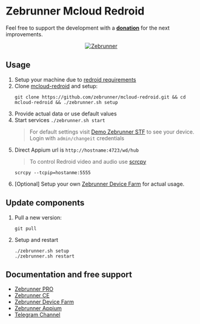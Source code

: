 # Zebrunner Mcloud Redroid

Feel free to support the development with a [**donation**](https://www.paypal.com/donate?hosted_button_id=JLQ4U468TWQPS) for the next improvements.

<p align="center">
  <a href="https://zebrunner.com/"><img alt="Zebrunner" src="https://github.com/zebrunner/zebrunner/raw/master/docs/img/zebrunner_intro.png"></a>
</p>

## Usage
1. Setup your machine due to [redroid requirements](https://github.com/remote-android/redroid-doc) 
2. Clone [mcloud-redroid](https://github.com/zebrunner/mcloud-redroid) and setup:
   ```
   git clone https://github.com/zebrunner/mcloud-redroid.git && cd mcloud-redroid && ./zebrunner.sh setup
   ```
3. Provide actual data or use default values
4. Start services `./zebrunner.sh start`
   > For default settings visit [Demo Zebrunner STF](https://demo.zebrunner.farm/stf) to see your device. Login with `admin/changeit` credentials
6. Direct Appium url is `http://hostname:4723/wd/hub`
   > To control Redroid video and audio use [scrcpy](https://github.com/Genymobile/scrcpy)
   ```
   scrcpy --tcpip=hostanme:5555
   ```
7. [Optional] Setup your own [Zebrunner Device Farm](https://github.com/zebrunner/mcloud) for actual usage.

## Update components
1. Pull a new version:
   ```
   git pull
   ```
2. Setup and restart
   ```
   ./zebrunner.sh setup
   ./zebrunner.sh restart
   ```

## Documentation and free support
* [Zebrunner PRO](https://zebrunner.com)
* [Zebrunner CE](https://zebrunner.github.io/community-edition)
* [Zebrunner Device Farm](https://github.com/zebrunner/mcloud)
* [Zebrunner Appium](https://github.com/zebrunner/appium)
* [Telegram Channel](https://t.me/zebrunner)
